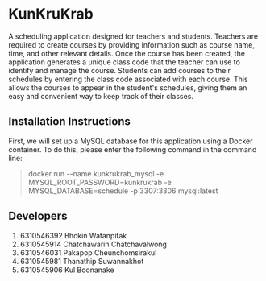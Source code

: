 # KunKruKrab
A scheduling application designed for teachers and students. Teachers are required to create courses by providing information such as course name, time, and other relevant details. Once the course has been created, the application generates a unique class code that the teacher can use to identify and manage the course. Students can add courses to their schedules by entering the class code associated with each course. This allows the courses to appear in the student's schedules, giving them an easy and convenient way to keep track of their classes.  

## Installation Instructions
First, we will set up a MySQL database for this application using a Docker container. To do this, please enter the following command in the command line:
> docker run --name kunkrukrab_mysql -e MYSQL_ROOT_PASSWORD=kunkrukrab -e MYSQL_DATABASE=schedule -p 3307:3306 mysql:latest

## Developers
1. 6310546392 Bhokin Watanpitak  
2. 6310545914 Chatchawarin Chatchavalwong  
3. 6310546031 Pakapop Cheunchomsirakul  
4. 6310545981 Thanathip Suwannakhot  
5. 6310545906 Kul Boonanake   
